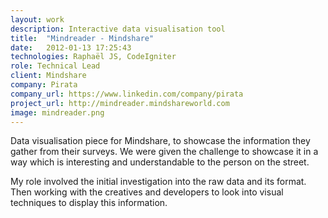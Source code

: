 ```yaml
---
layout: work
description: Interactive data visualisation tool
title:  "Mindreader - Mindshare"
date:   2012-01-13 17:25:43
technologies: Raphaël JS, CodeIgniter
role: Technical Lead
client: Mindshare
company: Pirata
company_url: https://www.linkedin.com/company/pirata
project_url: http://mindreader.mindshareworld.com
image: mindreader.png
---
```

Data visualisation piece for Mindshare, to showcase the information they gather from their surveys. We were given the challenge to showcase it in a way which is interesting and understandable to the person on the street.

My role involved the initial investigation into the raw data and its format. Then working with the creatives and developers to look into visual techniques to display this information.
